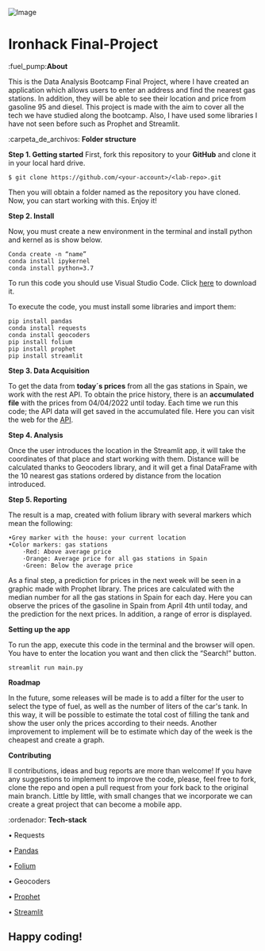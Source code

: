 ![Image](https://motor.elpais.com/wp-content/uploads/2017/06/2017_06_25_foster.jpg)

# Ironhack Final-Project


:fuel_pump:**About** 

This is the Data Analysis Bootcamp Final Project, where I have created an application which allows users to enter an address and find the nearest gas stations. In addition, they will be able to see their location and price from gasoline 95 and diesel.
This project is made with the aim to cover all the tech we have studied along the bootcamp. Also, I have used some libraries I have not seen before such as Prophet and Streamlit.   


:carpeta_de_archivos: **Folder structure**


**Step 1. Getting started**
First, fork this repository to your **GitHub** and clone it in your local hard drive. 

```
$ git clone https://github.com/<your-account>/<lab-repo>.git
```
Then you will obtain a folder named as the repository you have cloned. Now, you can start working with this. Enjoy it!

**Step 2. Install** 

Now, you must create a new environment in the terminal and install python and kernel as is show below.
```
Conda create -n “name”
conda install ipykernel
conda install python=3.7
```
To run this code you should use Visual Studio Code. Click [here](https://docs.microsoft.com/es-es/visualstudio/mac/installation?view=vsmac-2019) to download it. 

To execute the code, you must install some libraries and import them:

```
pip install pandas
conda install requests
conda install geocoders
pip install folium
pip install prophet
pip install streamlit
```

**Step 3. Data Acquisition**

To get the data from **today´s prices** from all the gas stations in Spain, we work with the rest API. To obtain the price history, there is an **accumulated file** with the prices from 04/04/2022 until today. Each time we run this code; the API data will get saved in the accumulated file. Here you can visit the web for the [API](https://sede.serviciosmin.gob.es/es-ES/datosabiertos/catalogo/precios-carburantes).

**Step 4. Analysis**

Once the user introduces the location in the Streamlit app, it will take the coordinates of that place and start working with them. Distance will be calculated thanks to Geocoders library, and it will get a final DataFrame with the 10 nearest gas stations ordered by distance from the location introduced.

**Step 5. Reporting**

The result is a map, created with folium library with several markers which mean the following: 
    
    •Grey marker with the house: your current location
    •Color markers: gas stations
        ·Red: Above average price
        ·Orange: Average price for all gas stations in Spain
        ·Green: Below the average price

As a final step, a prediction for prices in the next week will be seen in a graphic made with Prophet library. The prices are calculated with the median number for all the gas stations in Spain for each day. Here you can observe the prices of the gasoline in Spain from April 4th until today, and the prediction for the next prices. In addition, a range of error is displayed.

**Setting up the app**

To run the app, execute this code in the terminal and the browser will open. You have to enter the location you want and then click the “Search!” button.
````
streamlit run main.py 
````

**Roadmap**

In the future, some releases will be made is to add a filter for the user to select the type of fuel, as well as the number of liters of the car's tank. In this way, it will be possible to estimate the total cost of filling the tank and show the user only the prices according to their needs.
Another improvement to implement will be to estimate which day of the week is the cheapest and create a graph. 

**Contributing**

ll contributions, ideas and bug reports are more than welcome!
If you have any suggestions to implement to improve the code, please, feel free to fork, clone the repo and open a pull request from your fork back to the original main branch. Little by little, with small changes that we incorporate we can create a great project that can become a mobile app.

:ordenador: **Tech-stack**

• Requests

• [Pandas](https://pandas.pydata.org/pandas-docs/stable/)

• [Folium](https://python-visualization.github.io/folium/modules.html)

• Geocoders

• [Prophet](https://facebook.github.io/prophet/)

• [Streamlit](https://streamlit.io/)

## Happy coding!

